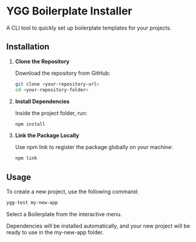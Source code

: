 # YGG Boilerplate Installer

A CLI tool to quickly set up boilerplate templates for your projects.

## Installation

1. **Clone the Repository**
    
    Download the repository from GitHub:

   ```bash
   git clone <your-repository-url>
   cd <your-repository-folder>
   ```
2. **Install Dependencies**
    
    Inside the project folder, run:

   ```bash
   npm install
   ```
3. **Link the Package Locally**
    
    Use npm link to register the package globally on your machine:

   ```bash
   npm link
   ```

## Usage

To create a new project, use the following command:

```bash
ygg-test my-new-app
```

Select a Boilerplate from the interactive menu.

Dependencies will be installed automatically, and your new project will be ready to use in the my-new-app folder.
